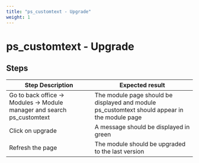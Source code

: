 ```yaml
---
title: "ps_customtext - Upgrade"
weight: 1
---
```


# ps_customtext - Upgrade
## Steps
| Step Description | Expected result |
| ----- | ----- |
| Go to back office -> Modules -> Module manager and search ps_customtext | The module page should be displayed and module ps_customtext should appear in the module page |
| Click on upgrade | A message should be displayed in green |
| Refresh the page | The module should be upgraded to the last version |
